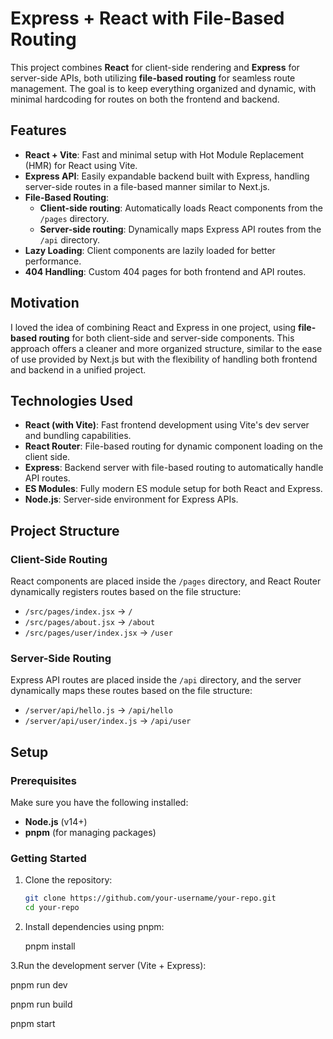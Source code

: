 # Express + React with File-Based Routing

This project combines **React** for client-side rendering and **Express** for server-side APIs, both utilizing **file-based routing** for seamless route management. The goal is to keep everything organized and dynamic, with minimal hardcoding for routes on both the frontend and backend.

## Features

- **React + Vite**: Fast and minimal setup with Hot Module Replacement (HMR) for React using Vite.
- **Express API**: Easily expandable backend built with Express, handling server-side routes in a file-based manner similar to Next.js.
- **File-Based Routing**:
  - **Client-side routing**: Automatically loads React components from the `/pages` directory.
  - **Server-side routing**: Dynamically maps Express API routes from the `/api` directory.
- **Lazy Loading**: Client components are lazily loaded for better performance.
- **404 Handling**: Custom 404 pages for both frontend and API routes.

## Motivation

I loved the idea of combining React and Express in one project, using **file-based routing** for both client-side and server-side components. This approach offers a cleaner and more organized structure, similar to the ease of use provided by Next.js but with the flexibility of handling both frontend and backend in a unified project.

## Technologies Used

- **React (with Vite)**: Fast frontend development using Vite's dev server and bundling capabilities.
- **React Router**: File-based routing for dynamic component loading on the client side.
- **Express**: Backend server with file-based routing to automatically handle API routes.
- **ES Modules**: Fully modern ES module setup for both React and Express.
- **Node.js**: Server-side environment for Express APIs.

## Project Structure


### Client-Side Routing

React components are placed inside the `/pages` directory, and React Router dynamically registers routes based on the file structure:

- `/src/pages/index.jsx` → `/`
- `/src/pages/about.jsx` → `/about`
- `/src/pages/user/index.jsx` → `/user`

### Server-Side Routing

Express API routes are placed inside the `/api` directory, and the server dynamically maps these routes based on the file structure:

- `/server/api/hello.js` → `/api/hello`
- `/server/api/user/index.js` → `/api/user`

## Setup

### Prerequisites

Make sure you have the following installed:

- **Node.js** (v14+)
- **pnpm** (for managing packages)

### Getting Started

1. Clone the repository:

   ```bash
   git clone https://github.com/your-username/your-repo.git
   cd your-repo

2. Install dependencies using pnpm:
   
   pnpm install

3.Run the development server (Vite + Express):

   pnpm run dev

   pnpm run build

   pnpm start




